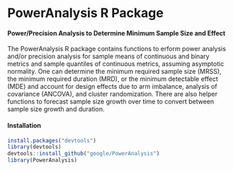 # PowerAnalysis R Package

#### Power/Precision Analysis to Determine Minimum Sample Size and Effect

The PowerAnalysis R package contains functions to erform power analysis and/or
precision analysis for sample means of continuous and binary metrics and sample
quantiles of continuous metrics, assuming asymptotic normality. One can
determine the minimum required sample size (MRSS), the minimum required duration
(MRD), or the minimum detectable effect (MDE) and account for design effects
due to arm imbalance, analysis of covariance (ANCOVA), and cluster
randomization. There are also helper functions to forecast sample size growth
over time to convert between sample size growth and duration.

#### Installation

```r
install.packages("devtools")
library(devtools)
devtools::install_github("google/PowerAnalysis")
library(PowerAnalysis)
```
